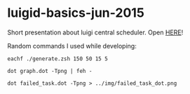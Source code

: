 # luigid-basics-jun-2015

Short presentation about luigi central scheduler. Open [HERE](http://tarrasch.github.io/luigid-basics-jun-2015/)!

Random commands I used while developing:

```
eachf ./generate.zsh 150 50 15 5

dot graph.dot -Tpng | feh -

dot failed_task.dot -Tpng > ../img/failed_task_dot.png
```

